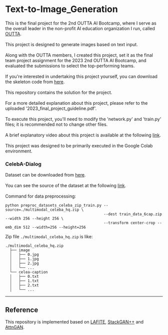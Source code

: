# Text-to-Image_Generation

This is the final project for the 2nd OUTTA AI Bootcamp, where I serve as the overall leader in the non-profit AI education organization I run, called [OUTTA](https://outta.ai).<br>
<br>
This project is designed to generate images based on text input.<br>
<br>
Along with the OUTTA members, I created this project, set it as the final team project assignment for the 2023 2nd OUTTA AI Bootcamp, and evaluated the submissions to select the top-performing teams.<br>
<br>
If you're interested in undertaking this project yourself, you can download the skeleton code from [here](https://github.com/outta-ai/2023_OUTTA_AIBootcamp_final_project).<br>
<br>
This repository contains the solution for the project.<br>
<br>
For a more detailed explanation about this project, please refer to the uploaded '2023_final_project_guideline.pdf'.<br>
<br>
To execute this project, you'll need to modify the 'network.py' and 'train.py' files; it is recommended not to change other files.<br>
<br>
A brief explanatory video about this project is available at the following [link](https://www.youtube.com/watch?v=ZQsFbdTFZjo).<br>
<br>
This project was designed to be primarily executed in the Google Colab environment.
<br>
### CelebA-Dialog

Dataset can be downloaded from [here](https://drive.google.com/drive/folders/1HwCTiyUUiN71fATB56Ea8qfUEq-X8AG7?usp=sharing).<br>
<br>
You can see the source of the dataset at the following [link](https://github.com/IIGROUP/MM-CelebA-HQ-Dataset).<br>
<br>
Command for data preprocessing:

```
python preproc_datasets_celeba_zip_train.py --source=./multimodal_celeba_hq.zip \
                                            --dest train_data_6cap.zip --width 256 --height 256 \
                                            --transform center-crop --emb_dim 512 --width=256 --height=256
```

Zip file `./multimodal_celeba_hq.zip` is like:

```
./multimodal_celeba_hq.zip
  ├── image
  │   ├── 0.jpg
  │   ├── 1.jpg
  │   ├── 2.jpg
  │   └── ...
  └── celea-caption
  │   ├── 0.txt
  │   ├── 1.txt
  │   ├── 2.txt
  │   └── ...
``` 

---

## Reference 

This repository is implemented based on [LAFITE](https://github.com/drboog/Lafite), [StackGAN++](https://github.com/hanzhanggit/StackGAN-v2/tree/master) and [AttnGAN](https://github.com/taoxugit/AttnGAN/tree/master).

